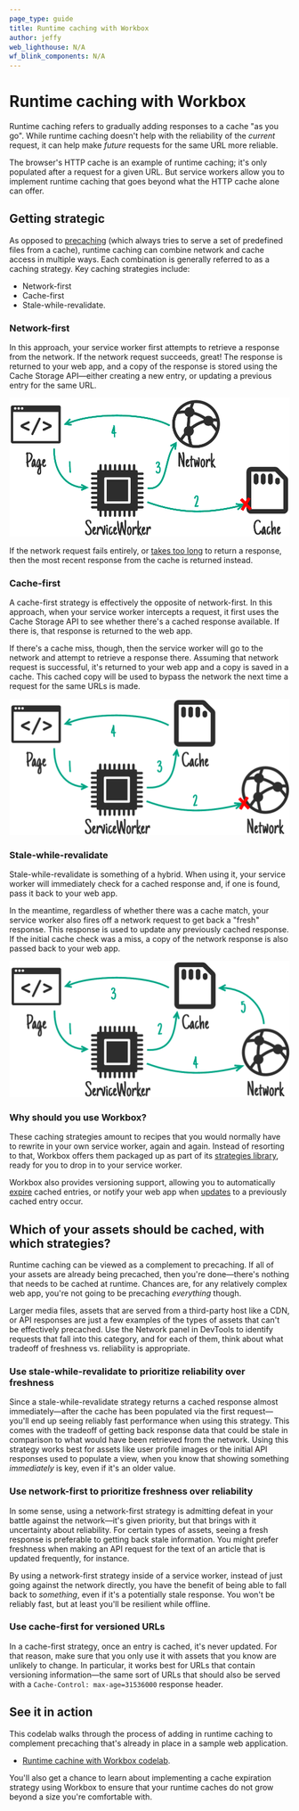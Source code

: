 ```yaml
---
page_type: guide
title: Runtime caching with Workbox
author: jeffy
web_lighthouse: N/A
wf_blink_components: N/A
---
```


# Runtime caching with Workbox

Runtime caching refers to gradually adding responses to a cache "as you go".
While runtime caching doesn't help with the reliability of the _current_
request, it can help make _future_ requests for the same URL more reliable.

The browser's HTTP cache is an example of runtime caching; it's only populated
after a request for a given URL. But service workers allow you to implement
runtime caching that goes beyond what the HTTP cache alone can offer.

## Getting strategic

As opposed to [precaching](../precache-with-workbox/index.md) (which always tries to serve a set of predefined
files from a cache), runtime caching can combine network and cache access
in multiple ways. Each combination is generally referred to as a caching
strategy. Key caching strategies include:

+  Network-first
+  Cache-first
+  Stale-while-revalidate.

### Network-first

In this approach, your service worker first attempts to retrieve a response from
the network. If the network request succeeds, great! The response is returned to
your web app, and a copy of the response is stored using the Cache Storage
API—either creating a new entry, or updating a previous entry for the same
URL.

![image](./cache-first.png)

If the network request fails entirely, or
[takes too long](https://developers.google.com/web/tools/workbox/guides/common-recipes#force_a_timeout_on_network_requests)
to return a response, then the most recent response from the cache is returned
instead.

### Cache-first

A cache-first strategy is effectively the opposite of network-first. In this
approach, when your service worker intercepts a request, it first uses the Cache
Storage API to see whether there's a cached response available. If there is,
that response is returned to the web app.

If there's a cache miss, though, then the service worker will go to the network
and attempt to retrieve a response there. Assuming that network request is
successful, it's returned to your web app and a copy is saved in a cache. This
cached copy will be used to bypass the network the next time a request for the
same URLs is made.

![image](network-first.png)

### Stale-while-revalidate

Stale-while-revalidate is something of a hybrid. When using it, your service
worker will immediately check for a cached response and, if one is found, pass
it back to your web app.

In the meantime, regardless of whether there was a cache match, your service
worker also fires off a network request to get back a "fresh" response. This
response is used to update any previously cached response. If the initial cache
check was a miss, a copy of the network response is also passed back to your web
app.

![image](stale-while-revalidate.png)

### Why should you use Workbox?

These caching strategies amount to recipes that you would normally have to
rewrite in your own service worker, again and again. Instead of resorting to
that, Workbox offers them packaged up as part of its
[strategies library](https://developers.google.com/web/tools/workbox/modules/workbox-strategies),
ready for you to drop in to your service worker. 

Workbox also provides versioning support, allowing you to automatically
[expire](https://developers.google.com/web/tools/workbox/modules/workbox-cache-expiration)
cached entries, or notify your web app when
[updates](https://developers.google.com/web/tools/workbox/modules/workbox-broadcast-cache-update)
to a previously cached entry occur.

## Which of your assets should be cached, with which strategies?

Runtime caching can be viewed as a complement to precaching. If all of your
assets are already being precached, then you're done—there's nothing that needs
to be cached at runtime. Chances are, for any relatively complex web app, you're
not going to be precaching _everything_ though. 

Larger media files, assets that are served from a third-party host like a CDN,
or API responses are just a few examples of the types of assets that can't be
effectively precached. Use the Network panel in DevTools to identify requests
that fall into this category, and for each of them, think about what tradeoff of
freshness vs. reliability is appropriate.

### Use stale-while-revalidate to prioritize reliability over freshness

Since a stale-while-revalidate strategy returns a cached response almost
immediately—after the cache has been populated via the first request—you'll end
up seeing reliably fast performance when using this strategy. This comes with
the tradeoff of getting back response data that could be stale in comparison to
what would have been retrieved from the network. Using this strategy works best
for assets like user profile images or the initial API responses used to
populate a view, when you know that showing something _immediately_ is key, even
if it's an older value.

### Use network-first to prioritize freshness over reliability

In some sense, using a network-first strategy is admitting defeat in your battle
against the network—it's given priority, but that brings with it uncertainty
about reliability. For certain types of assets, seeing a fresh response is
preferable to getting back stale information. You might prefer freshness when
making an API request for the text of an article that is updated frequently, for
instance.

By using a network-first strategy inside of a service worker, instead of just
going against the network directly, you have the benefit of being able to fall
back to _something_, even if it's a potentially stale response. You won't be
reliably fast, but at least you'll be resilient while offline.

### Use cache-first for versioned URLs

In a cache-first strategy, once an entry is cached, it's never updated. For that
reason, make sure that you only use it with assets that you know are unlikely to
change. In particular, it works best for URLs that contain versioning
information—the same sort of URLs that should also be served with a
`Cache-Control: max-age=31536000` response header.

## See it in action

This codelab walks through the process of adding in runtime caching to
complement precaching that's already in place in a sample web application. 

+  [Runtime cachine with Workbox codelab](./codelab-runtime-caching.png).

You'll also get a chance to learn about implementing a cache expiration strategy
using Workbox to ensure that your runtime caches do not grow beyond a size
you're comfortable with.